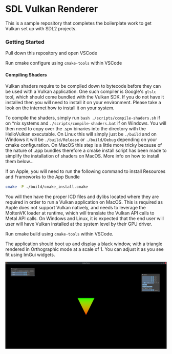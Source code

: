 # SDL Vulkan Renderer

This is a sample repository that completes the boilerplate work to get Vulkan set up with SDL2 projects.

### Getting Started

Pull down this repository and open VSCode

Run cmake configure using `cmake-tools` within VSCode

#### Compiling Shaders

Vulkan shaders require to be compiled down to bytecode before they can be used with a Vulkan application.
One such compiler is Google's `glslc` tool, which should come bundled with the Vulkan SDK. If you do not have it installed then you will need to install it on your environment. Please take a look on the internet how to install it
on your system.

To compile the shaders, simply run `bash ./scripts/compile-shaders.sh` if on *nix systems and `./scripts/compile-shaders.bat` if on Windows. You will then need to copy over the .spv binaries into the directory with the HelloVulkan executable. On Linux this will simply just be `./build` and on Windows it will be `./build/Release` or `./build/Debug` depending on your cmake configuration. On MacOS this step is a little more tricky because of the nature of .app bundles therefore a cmake install script has been made to simplify the installation of shaders on MacOS. More info on how to install them below...

If on Apple, you will need to run the following command to install Resources and Frameworks to the App Bundle

```sh
cmake -P ./build/cmake_install.cmake
```

You will then have the proper ICD files and dylibs located where they are required in order to run a Vulkan application on MacOS. This is required as Apple does not support Vulkan natively, and needs to leverage the MoltenVK loader at runtime, which will translate the Vulkan API calls to Metal API calls. On Windows and Linux, it is expected that the end user will user will have Vulkan installed at the system level by their GPU driver.

Run cmake build using `cmake-tools` within VSCode.

The application should boot up and display a black window, with a triangle rendered in Orthographic mode at a scale of 1. 
You can adjust it as you see fit using ImGui widgets.

![Vulkan Demo](Vulkan-Demo.png)
